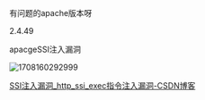 有问题的apache版本呀

2.4.49

apacgeSSI注入漏洞

![1708160292999](C:\Users\86176\AppData\Roaming\Typora\typora-user-images\1708160292999.png)

[SSI注入漏洞_http_ssi_exec指令注入漏洞-CSDN博客](https://blog.csdn.net/qq_40657585/article/details/84260844)